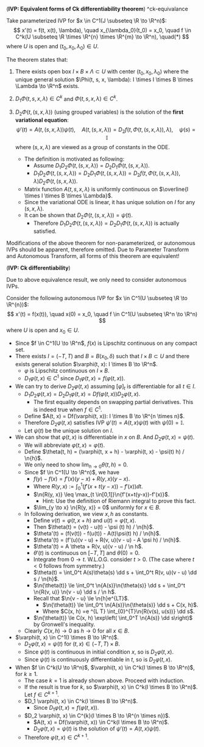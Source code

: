 (**IVP: Equivalent forms of Ck differentiability theorem**) ^ck-equivalance

Take parameterized IVP for $x \in C^1(J \subseteq \R \to \R^n)$:
$$
x'(t) = f(t, x(t), \lambda), \quad x_{\lambda_0}(t_0) = x_0, \quad f \in C^k(U \subseteq \R \times \R^{n} \times \R^{m} \to \R^n), \quad(*)
$$
where $U$ is open and $(t_0, x_0, \lambda_0) \in U$.

The theorem states that:
1. There exists open box $I \times B \times \Lambda \subset U$ with center $(t_0, x_0, \lambda_0)$ where the unique general solution $\Phi(t, s, x, \lambda): I \times I \times B \times \Lambda \to \R^n$ exists.

2. $D_1 \Phi(t, s, x, \lambda) \in C^k$ and $\Phi(t, s, x, \lambda) \in C^k$.

3. $D_2\Phi(t, (s, x, \lambda))$ (using grouped variables) is the solution of the **first variational equation**:
    $$
    \psi'(t) = A(t, (s, x, \lambda)) \psi(t), \quad A(t, (s, x, \lambda)) = D_2 f(t, \Phi(t, (s, x, \lambda)), \lambda), \quad \psi(s) = \mathbb I
    $$
    where $(s, x, \lambda)$ are viewed as a group of constants in the ODE.
    
    - The definition is motivated as following:
        - Assume $D_1 D_2 \Phi(t, (s, x, \lambda)) = D_2 D_1 \Phi(t, (s, x, \lambda))$.
        - $D_1 D_2 \Phi(t, (s, x, \lambda)) = D_2 D_1 \Phi(t, (s, x, \lambda)) = D_2 f(t, \Phi(t, (s, x, \lambda)), \lambda) D_2 \Phi(t, (s, x, \lambda))$.
    - Matrix function $A(t, s, x, \lambda)$ is uniformly continuous on $\overline{I \times I \times B \times \Lambda}$.
    - Since the variational ODE is linear, it has unique solution on $I$ for any $(s, x, \lambda)$.
    - It can be shown that $D_2 \Phi(t, (s, x, \lambda)) = \psi(t)$.
        - Therefore $D_1 D_2 \Phi(t, (s, x, \lambda)) = D_2 D_1 \Phi(t, (s, x, \lambda))$ is actually satisfied.

Modifications of the above theorem for non-parameterized, or autonomous IVPs should be apparent, therefore omitted.
Due to Parameter Transform and Autonomous Transform, all forms of this theorem are equivalent!

(**IVP: Ck differentiability**)

Due to above equivalence result, we only need to consider autonomous IVPs.

Consider the following autonomous IVP for $x \in C^1(U \subseteq \R \to \R^{n})$:
$$
x'(t) = f(x(t)), \quad x(0) = x_0, \quad f \in C^1(U \subseteq \R^n \to \R^n)
$$
where $U$ is open and $x_0 \in U$.
- Since $f \in C^1(U \to \R^n$, $f(x)$ is Lipschitz continuous on any compact set.
- There exists $I = (-T, T)$ and $B = B(x_0, \delta)$ such that $I \times B \subset U$ and there exists general solution $\varphi(t, x): I \times B \to \R^n$.
    - $\varphi$ is Lipschitz continuous on $I \times B$.
    - $D_1\varphi(t, x) \in C^1$ since $D_1 \varphi(t, x) = f(\varphi(t, x))$.
- We can try to derive $D_2 \varphi(t, x)$ assuming $[\varphi]_t$ is differentiable for all $t \in I$.
    - $D_1 D_2 \varphi(t, x) = D_2 D_1 \varphi(t, x) = D f(\varphi(t, x)) D_2 \varphi(t, x)$.
        - The first equality depends on swapping partial derivatives. This is indeed true when $f \in C^1$.
    - Define $A(t, x) = Df(\varphi(t, x)): I \times B \to \R^{n \times n}$.
    - Therefore $D_2 \varphi(t, x)$ satisfies IVP $\psi'(t) = A(t, x) \psi(t)$ with $\psi(0) = \mathbb I$.
    - Let $\psi(t)$ be the unique solution on $I$.
- We can show that $\varphi(t, x)$ is differentiable in $x$ on $B$. And $D_2\varphi(t, x) = \psi(t)$.
    - We will abbreviate $\varphi(t, x) = \varphi(t)$.
    - Define $\theta(t, h) = (\varphi(t, x + h) - \varphi(t, x) - \psi(t) h) / \n{h}$.
    - We only need to show $\lim_{h \to 0} \theta(t, h) = 0$.
    - Since $f \in C^1(U \to \R^n)$, we have
        - $f(y)-f(x)= f'(x)(y-x)+R(y, x)(y - x)$.
        - Where $R(y ,x) := \int_{0}^{1}\left(f'(x+t(y-x))-f'(x)\right) \dd t$.
        - $\n{R(y, x)} \leq \max_{t \in[0,1]}\n{f'(x+t(y-x))-f'(x)}$.
            - Hint: Use the definition of Riemann integral to prove this fact.
        - $\lim_{y \to x} \n{R(y, x)} = 0$ uniformly for $x \in B$.
    - In following derivation, we view $x, h$ as constants.
        - Define $v(t) = \varphi(t, x + h)$ and $u(t) = \varphi(t, x)$.
        - Then $\theta(t) = (v(t) - u(t) - \psi (t) h) / \n{h}$.
        - $\theta'(t) = (f(v(t)) - f(u(t)) - A(t)\psi(t) h) / \n{h}$.
        - $\theta'(t) = (f'(u)(v - u) + R(v, u)(v - u) - A \psi h) / \n{h}$.
        - $\theta'(t) = A \theta + R(v, u)(v - u) / \n h$.
        - $\theta'(t)$ is continuous on $[-T, T]$ and $\theta(0) = 0$.
        - Integrate from $0 \to t$. W.L.O.G. consider $t > 0$. (The case where $t < 0$ follows from symmetry.)
        - $\theta(t) = \int_0^t A(s)\theta(s) \dd s + \int_0^t R(v, u)(v - u) \dd s / \n{h}$.
        - $\n{\theta(t)} \le \int_0^t \n{A(s)}\n{\theta(s)} \dd s + \int_0^t \n{R(v, u)} \n{v - u} \dd s / \n h$.
        - Recall that $\n{v - u} \le \n{h}e^{LT}$.
            - $\n{\theta(t)} \le \int_0^t \n{A(s)}\n{\theta(s)} \dd s + C(x, h)$.
            - Where $C(x, h) =e ^{L T} \int_{0}^{T}\n{R(v(s), u(s))} \dd s$.
        - $\n{\theta(t)} \le C(x, h) \exp\left( \int_0^T \n{A(s)} \dd s\right)$ by Gronwell's inequality.
    - Clearly $C(x, h) \to 0$ as $h \to 0$ for all $x \in B$.
- $\varphi(t, x) \in C^1(I \times B \to \R^n)$.
    - $D_2\varphi(t, x) = \psi(t)$ for $(t, x) \in (-T, T) \times B$.
    - Since $\psi(t)$ is continuous in initial condition $x$, so is $D_2 \varphi(t, x)$.
    - Since $\psi(t)$ is continuously differentiable in $t$, so is $D_2 \varphi(t, x)$.
- When $f \in C^k(U \to \R^n)$, $\varphi(t, x) \in C^k(I \times B \to \R^n)$, for $k \ge 1$.
    - The case $k = 1$ is already shown above. Proceed with induction.
    - If the result is true for $k$, so $\varphi(t, x) \in C^k(I \times B \to \R^n)$. Let $f \in C^{k + 1}$.
    - $D_1 \varphi(t, x) \in C^k(I \times B \to \R^n)$.
        - Since $D_1 \varphi(t, x) = f(\varphi(t, x))$.
    - $D_2 \varphi(t, x) \in C^{k}(I \times B \to \R^{n \times n})$.
        - $A(t, x) = Df(\varphi(t, x)) \in C^k(I \times B \to \R^n)$.
        - $D_2 \varphi(t, x) = \psi(t)$ is the solution of $\psi'(t) = A(t, x) \psi(t)$.
    - Therefore $\varphi(t, x) \in C^{k + 1}$.









